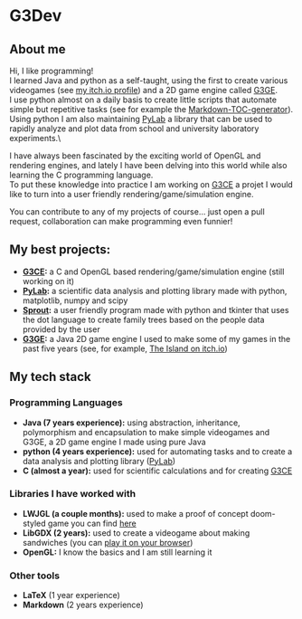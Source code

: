 # G3Dev
## About me
Hi, I like programming!\
I learned Java and python as a self-taught, using the first to create various videogames (see [my itch.io profile](https://g3dev.itch.io/)) and a 2D game engine called [G3GE](https://github.com/G3Dev-0/G3GE_2D).\
I use python almost on a daily basis to create little scripts that automate simple but repetitive tasks (see for example the [Markdown-TOC-generator](https://github.com/G3Dev-0/Markdown-TOC-Generator)).\
Using python I am also maintaining [PyLab](https://github.com/G3Dev-0/pylab) a library that can be used to rapidly analyze and plot data from school and university laboratory experiments.\

I have always been fascinated by the exciting world of OpenGL and rendering engines, and lately I have been delving into this world while also learning the C programming language.\
To put these knowledge into practice I am working on [G3CE](https://github.com/G3Dev-0/G3CE) a projet I would like to turn into a user friendly rendering/game/simulation engine.

You can contribute to any of my projects of course... just open a pull request, collaboration can make programming even funnier!

## My best projects:
+ **[G3CE](https://github.com/G3Dev-0/G3CE):** a C and OpenGL based rendering/game/simulation engine (still working on it)
+ **[PyLab](https://github.com/G3Dev-0/pylab):** a scientific data analysis and plotting library made with python, matplotlib, numpy and scipy
+ **[Sprout](https://github.com/G3Dev-0/Sprout):** a user friendly program made with python and tkinter that uses the dot language to create family trees based on the people data provided by the user
+ **[G3GE](https://github.com/G3Dev-0/G3GE_2D):** a Java 2D game engine I used to make some of my games in the past five years (see, for example, [The Island on itch.io](https://g3dev.itch.io/the-island))

## My tech stack
### Programming Languages
+ **Java (7 years experience):** using abstraction, inheritance, polymorphism and encapsulation to make simple videogames and G3GE, a 2D game engine I made using pure Java
+ **python (4 years experience):** used for automating tasks and to create a data analysis and plotting library ([PyLab](https://github.com/G3Dev-0/pylab))
+ **C (almost a year):** used for scientific calculations and for creating [G3CE](https://github.com/G3Dev-0/G3CE)

### Libraries I have worked with
+ **LWJGL (a couple months):** used to make a proof of concept doom-styled game you can find [here](https://g3dev.itch.io/3d-opengl-game)
+ **LibGDX (2 years):** used to create a videogame about making sandwiches (you can [play it on your browser](https://g3dev.itch.io/sandwich-restaurant-simulator))
+ **OpenGL:** I know the basics and I am still learning it

### Other tools
+ **LaTeX** (1 year experience)
+ **Markdown** (2 years experience)
